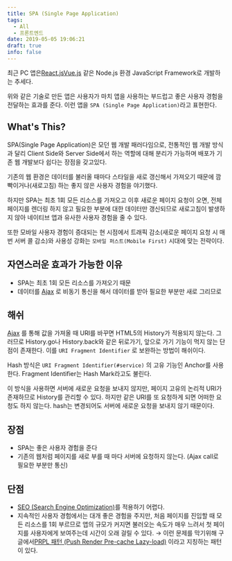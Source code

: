```yaml
---
title: SPA (Single Page Application)
tags:
  - All
  - 프론트엔드
date: 2019-05-05 19:06:21
draft: true
info: false
---
```


최근 PC 앱은[React.js](https://www.notion.so/a4b13e25-b67a-40af-87d3-c084a29c895c)[Vue.js](https://www.notion.so/a0a34ea8-52ad-44f8-b109-8ae1fb33bda1) 같은 Node.js 환경 JavaScript Framework로 개발하는 추세다.

위와 같은 기술로 만든 앱은 사용자가 마치 앱을 사용하는 부드럽고 좋은 사용자 경험을 전달하는 효과를 준다. 이런 앱을 `SPA (Single Page Application)`라고 표현한다.

## What's This?

SPA(Single Page Application)은 모던 웹 개발 패러다임으로, 전통적인 웹 개발 방식과 달리 Client Side와 Server Side에서 하는 역할에 대해 분리가 가능하며 배포가 기존 웹 개발보다 쉽다는 장점을 갖고있다.

기존의 웹 환경은 데이터를 불러올 때마다 스타일을 새로 갱신해서 가져오기 때문에 깜빡이거나(새로고침) 하는 좋지 않은 사용자 경험을 야기했다.

하지만 SPA는 최초 1회 모든 리소스를 가져오고 이후 새로운 페이지 요청이 오면, 전체 페이지를 렌더링 하지 않고 필요한 부분에 대한 데이터만 갱신되므로 새로고침이 발생하지 않아 네이티브 앱과 유사한 사용자 경험을 줄 수 있다.

또한 모바일 사용자 경험이 증대되는 현 시점에서 트래픽 감소(새로운 페이지 요청 시 매번 서버 콜 감소)와 사용성 강화는 `모바일 퍼스트(Mobile First)` 시대에 맞는 전략이다.

## 자연스러운 효과가 가능한 이유

- SPA는 최초 1회 모든 리소스를 가져오기 때문
- 데이터를 [Ajax](https://www.notion.so/5572b735-50ed-4490-a7f4-b3492c376d12) 로 비동기 통신을 해서 데이터를 받아 필요한 부분만 새로 그리므로

## 해쉬

[Ajax](https://www.notion.so/5572b735-50ed-4490-a7f4-b3492c376d12) 를 통해 값을 가져올 때 URI를 바꾸면 HTML5의 History가 적용되지 않는다. 그러므로 History.go나 History.back와 같은 뒤로가기, 앞으로 가기 기능이 먹지 않는 단점이 존재한다. 이를 `URI Fragment Identifier` 로 보완하는 방법이 해쉬이다.

Hash 방식은 `URI Fragment Identifier(#service)` 의 고유 기능인 Anchor를 사용한다. Fragment Identifier는 Hash Mark라고도 불린다.

이 방식을 사용하면 서버에 새로운 요청을 보내지 않지만, 페이지 고유의 논리적 URI가 존재하므로 History를 관리할 수 있다. 하지만 같은 URI를 또 요청하게 되면 어떠한 요청도 하지 않는다. hash는 변경되어도 서버에 새로운 요청을 보내지 않기 때문이다.

## 장점

- SPA는 좋은 사용자 경험을 준다
- 기존의 웹처럼 페이지를 새로 부를 때 마다 서버에 요청하지 않는다. (Ajax call로 필요한 부분만 통신)

## 단점

- [SEO (Search Engine Optimization)](https://www.notion.so/d40e6652-0cd7-4002-8c36-6958c023396d)를 적용하기 어렵다.
- 지속적인 사용자 경험에서는 대개 좋은 경험을 주지만, 처음 페이지를 진입할 때 모든 리소스를 1회 부르므로 앱의 규모가 커지면 불러오는 속도가 매우 느려서 첫 페이지를 사용자에게 보여주는데 시간이 오래 걸릴 수 있다. → 이런 문제를 막기위해 구글에서[PRPL 패턴 (Push Render Pre-cache Lazy-load)](https://www.notion.so/3fe0aebe-da78-49fe-b278-fdc6c0982178) 이라고 지칭하는 패턴이 있다.
